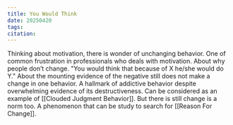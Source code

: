 ```yaml
---
title: You Would Think
date: 20250420
tags: 
citation:
---
```

Thinking about motivation, there is wonder of unchanging behavior. One of common frustration in professionals who deals with motivation. About why people don’t change. 
"You would think that because of X he/she would do Y."
About the mounting evidence of the negative still does not make a change in one behavior. 
A hallmark of addictive behavior despite overwhelming evidence of its destructiveness. 
Can be considered as an example of [[Clouded Judgment Behavior]]. But there is still change is a norm too. A phenomenon that can be study to search for [[Reason For Change]].